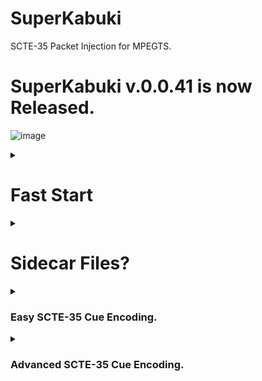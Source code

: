 # SuperKabuki
SCTE-35 Packet Injection for MPEGTS.
# SuperKabuki v.0.0.41 is now Released.
![image](https://user-images.githubusercontent.com/52701496/222034768-b8b1b34c-a645-461c-9408-6fffe2d40d63.png)

 
<details> <summary><h1>Fast Start</h1> </summary>

* Install SuperKabuki
```js

python3 -mpip install superkabuki
```
 * Use Superkabuki to insert time signal cues at every iframe.

 ```js
 superkabuki -i your_video.ts -o output.ts -t
 ```
 * verify with threefive ( _installs with superkabuki_ )
 ```js

threefive output.ts
```

 
```js
a@debian:~/SuperKabuki$ superkabuki -h

usage: superkabuki [-h] [-i INPUT] [-o OUTPUT] [-s SIDECAR] [-p SCTE35_PID] [-t] [-v]

options:
  -h, --help            show this help message and exit
  
  -i INPUT, --input INPUT
                        Input source, like "/home/a/vid.ts" or "udp://@235.35.3.5:3535" or
                        "https://futzu.com/xaa.ts" (default sys.stdin.buffer)
                        
  -o OUTPUT, --output OUTPUT
                        Output file (default sys.stdout.buffer)
                        
  -s SIDECAR, --sidecar SIDECAR
                        Sidecar file for SCTE35 (default sidecar.txt)
                        
  -p SCTE35_PID, --scte35_pid SCTE35_PID
                        Pid for SCTE-35 packets, can be hex or integer. (default 0x86)
                        
  -t, --time_signals    Flag to insert Time Signal cues at iframes.
  
  -v, --version         Show version


```
</details>

<details> <summary><h1>Sidecar Files?</h1> </summary>
 
Load scte35 cues from a Sidecar file.
 
 ```js
a@debian:~/x9k3$ cat sidecar.txt

38103.868589, /DAxAAAAAAAAAP/wFAUAAABdf+/+zHRtOn4Ae6DOAAAAAAAMAQpDVUVJsZ8xMjEqLYemJQ== 
38199.918911, /DAsAAAAAAAAAP/wDwUAAABef0/+zPACTQAAAAAADAEKQ1VFSbGfMTIxIxGolm0= 
```

line format for sidecar file __insert_pts, cue__ , like `38103.868589, /DAxAAAAAAAAAP/wFAUAAABdf+/+zHRtOn4Ae6DOAAAAAAAMAQpDVUVJsZ8xMjEqLYemJQ==`

pts is the insert time for the cue, cue can be base64,hex, int, or bytes.

The __insert_pts has to be valid for the video__, meaning if your insert_pts is 38103.868589, the video PTS has to be 
less than 38103.868589 for the cue to be inserted.


    
### Usage 
```
superkabuki -i input_file -s sidecar.txt -p 0x86
```
 
</details>

 
 <details> <summary><h3>Easy SCTE-35 Cue Encoding.</h3> </summary>  
 
 
 #### Use threefive.encode helper functions `mk_splice_null` , `mk_splice_insert`, `and mk_time_signal` 
 
```js

>>>> from threefive.encode import mk_splice_null, mk_splice_insert, \
mk_time_signal
 
>>>> null_cue = mk_splice_null()
>>>> null_cue.show()
{
    "info_section": {
        "table_id": "0xfc",
        "section_syntax_indicator": false,
        "private": false,
        "sap_type": "0x3",
        "sap_details": "No Sap Type",
        "section_length": 17,
        "protocol_version": 0,
        "encrypted_packet": false,
        "encryption_algorithm": 0,
        "pts_adjustment_ticks": 0,
        "cw_index": "0x0",
        "tier": "0xfff",
        "splice_command_length": 0,
        "splice_command_type": 0,
        "descriptor_loop_length": 0,
        "crc": "0x7a4fbfff"
    },
    "command": {
        "command_length": 0,
        "command_type": 0,
        "name": "Splice Null"
    },
    "descriptors": []
}
```
 *  Cue as base64
 ```js
 >>>> b64null = null_cue.encode()
>>>> b64null
'/DARAAAAAAAAAP/wAAAAAHpPv/8='
 ```
 * Cue as hex
 ```js
>>>> hex_null = null_cue.encode_as_hex()
>>>> hex_null
'0xfc301100000000000000fff0000000007a4fbfff'
```
 * Cue as int
 ```js
>>>> int_null = null_cue.encode_as_int()
>>>> int_null
1439737590925997869941740172919141471333225840639
 ```

 ### help(threefive.encode)
 ```js
 
NAME
    threefive.encode - encode.py

DESCRIPTION
    threefive.encode has helper functions for Cue encoding.

FUNCTIONS
    mk_splice_insert(event_id, pts=None, duration=None, out=False)
        mk_cue returns a Cue with a Splice Insert.
        
        The args set the SpliceInsert vars.
        
        splice_event_id = event_id
        
        if pts is None (default):
            splice_immediate_flag      True
            time_specified_flag        False
        
        if pts:
            splice_immediate_flag      False
            time_specified_flag        True
            pts_time                   pts
        
        If duration is None (default)
            duration_flag              False
        
        if duration IS set:
            out_of_network_indicator   True
            duration_flag              True
            break_auto_return          True
            pts_time                   pts
        
        if out is True:
            out_of_network_indicator   True
        
        if out is False (default):
            out_of_network_indicator   False
    
    mk_splice_null()
        mk_splice_null returns a Cue
        with a Splice Null
    
    mk_time_signal(pts=None)
         mk_time_signal returns a Cue
         with a Time Signal
        
         if pts is None:
             time_specified_flag   False
        
        if pts IS set:
             time_specified_flag   True
             pts_time              pts

FILE
    /home/a/build/clean/scte35-threefive/threefive/encode.py

```
 
           
 </details>

 
 <details> <summary><h3>Advanced SCTE-35 Cue Encoding.</h3> </summary>  


* [SCTE35 Cue with a Time Signal Command in Seven Steps](https://github.com/futzu/scte35-threefive/blob/master/Encoding.md#scte35-cue-with-a-time-signal-command-in-seven-steps) 

* [Edit A Splice Insert Command in a SCTE35 Cue](https://github.com/futzu/scte35-threefive/blob/master/Encoding.md#edit-a-splice-insert-command-in-a--scte35-cue)

* [Remove a Splice Descriptor from a SCTE35 Cue](https://github.com/futzu/scte35-threefive/blob/master/Encoding.md#remove-a-splice-descriptor-from-a-scte35-cue)

* [Add a Dtmf Descriptor to an existing SCTE35 Cue](https://github.com/futzu/scte35-threefive/blob/master/Encoding.md#add-a-dtmf-descriptor-to-an-existing--scte35-cue)


  </details> 





